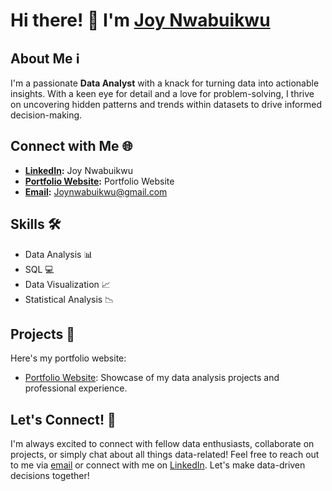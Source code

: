 # Hi there! 👋 I'm [Joy Nwabuikwu](https://www.linkedin.com/in/joy-nwabuikwu-9bb970a9/)

## About Me ℹ️
I'm a passionate **Data Analyst** with a knack for turning data into actionable insights. With a keen eye for detail and a love for problem-solving, I thrive on uncovering hidden patterns and trends within datasets to drive informed decision-making.

## Connect with Me 🌐
- **[LinkedIn](https://www.linkedin.com/in/joy-nwabuikwu-9bb970a9/):** Joy Nwabuikwu
- **[Portfolio Website](https://joy-nwabuikwu.github.io/joynwabuikwu.io/index.html):** Portfolio Website
- **[Email](mailto:Joynwabuikwu@gmail.com):** Joynwabuikwu@gmail.com

## Skills 🛠️
- Data Analysis 📊
- SQL 💻
- Data Visualization 📈
- Statistical Analysis 📉

## Projects 🚀
Here's my portfolio website:
- [Portfolio Website](https://joy-nwabuikwu.github.io/joynwabuikwu.io/index.html): Showcase of my data analysis projects and professional experience.

## Let's Connect! 🤝
I'm always excited to connect with fellow data enthusiasts, collaborate on projects, or simply chat about all things data-related! Feel free to reach out to me via [email](mailto:Joynwabuikwu@gmail.com) or connect with me on [LinkedIn](https://www.linkedin.com/in/joy-nwabuikwu-9bb970a9/). Let's make data-driven decisions together!
